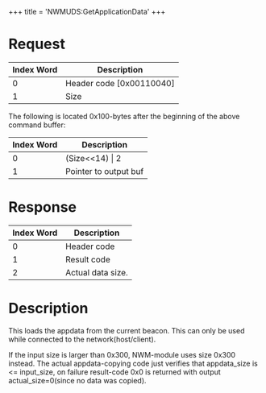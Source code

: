+++
title = 'NWMUDS:GetApplicationData'
+++

# Request

| Index Word | Description                |
|------------|----------------------------|
| 0          | Header code \[0x00110040\] |
| 1          | Size                       |

The following is located 0x100-bytes after the beginning of the above
command buffer:

| Index Word | Description           |
|------------|-----------------------|
| 0          | (Size\<\<14) \| 2     |
| 1          | Pointer to output buf |

# Response

| Index Word | Description       |
|------------|-------------------|
| 0          | Header code       |
| 1          | Result code       |
| 2          | Actual data size. |

# Description

This loads the appdata from the current beacon. This can only be used
while connected to the network(host/client).

If the input size is larger than 0x300, NWM-module uses size 0x300
instead. The actual appdata-copying code just verifies that appdata_size
is \<= input_size, on failure result-code 0x0 is returned with output
actual_size=0(since no data was copied).
